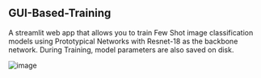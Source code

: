 ## GUI-Based-Training
A streamlit web app that allows you to train Few Shot image classification models using Prototypical Networks with Resnet-18 as the backbone network. During Training, model parameters are also saved on disk.

![image](https://user-images.githubusercontent.com/75773763/169363916-8a637b1c-8629-4db4-847f-d7bb3d6e2550.png)

